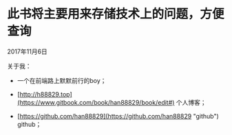 # 此书将主要用来存储技术上的问题，方便查询

2017年11月6日





关于我：

*  一个在前端路上默默前行的boy； 

* [http://h88829.top](https://www.gitbook.com/book/han88829/book/edit#)  个人博客；

* [https://github.com/han88829](https://github.com/han88829 "github")  github；




